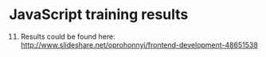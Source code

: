 # JavaScript training results

11. Results could be found here: http://www.slideshare.net/oprohonnyi/frontend-development-48651538
